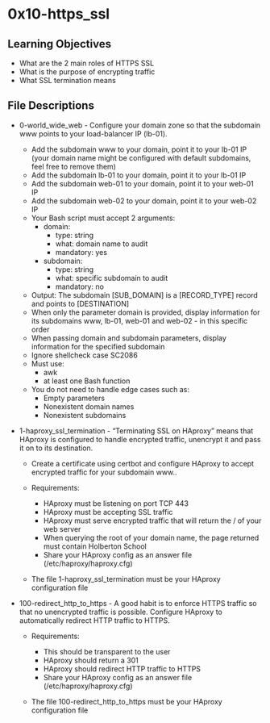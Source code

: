 # 0x10-https_ssl

## Learning Objectives

* What are the 2 main roles of HTTPS SSL
* What is the purpose of encrypting traffic
* What SSL termination means



## File Descriptions

* 0-world_wide_web - Configure your domain zone so that the subdomain www points to your load-balancer IP (lb-01).
    * Add the subdomain www to your domain, point it to your lb-01 IP (your domain name might be configured with default subdomains, feel free to remove them)
    * Add the subdomain lb-01 to your domain, point it to your lb-01 IP
    * Add the subdomain web-01 to your domain, point it to your web-01 IP
    * Add the subdomain web-02 to your domain, point it to your web-02 IP
    * Your Bash script must accept 2 arguments:
        * domain:
            * type: string
            * what: domain name to audit
            * mandatory: yes
        * subdomain:
            * type: string
            * what: specific subdomain to audit
            * mandatory: no
    * Output: The subdomain [SUB_DOMAIN] is a [RECORD_TYPE] record and points to [DESTINATION]
    * When only the parameter domain is provided, display information for its subdomains www, lb-01, web-01 and web-02 - in this specific order
    * When passing domain and subdomain parameters, display information for the specified subdomain
    * Ignore shellcheck case SC2086
    * Must use:
        * awk
        * at least one Bash function
    * You do not need to handle edge cases such as:
        * Empty parameters
        * Nonexistent domain names
        * Nonexistent subdomains
* 1-haproxy_ssl_termination - “Terminating SSL on HAproxy” means that HAproxy is configured to handle encrypted traffic, unencrypt it and pass it on to its destination.
    * Create a certificate using certbot and configure HAproxy to accept encrypted traffic for your subdomain www..

    * Requirements:
        * HAproxy must be listening on port TCP 443
        * HAproxy must be accepting SSL traffic
        * HAproxy must serve encrypted traffic that will return the / of your web server
        * When querying the root of your domain name, the page returned must contain Holberton School
        * Share your HAproxy config as an answer file (/etc/haproxy/haproxy.cfg)
    * The file 1-haproxy_ssl_termination must be your HAproxy configuration file
* 100-redirect_http_to_https - A good habit is to enforce HTTPS traffic so that no unencrypted traffic is possible. Configure HAproxy to automatically redirect HTTP traffic to HTTPS.

    * Requirements:

        * This should be transparent to the user
        * HAproxy should return a 301
        * HAproxy should redirect HTTP traffic to HTTPS
        * Share your HAproxy config as an answer file (/etc/haproxy/haproxy.cfg)
    * The file 100-redirect_http_to_https must be your HAproxy configuration file
